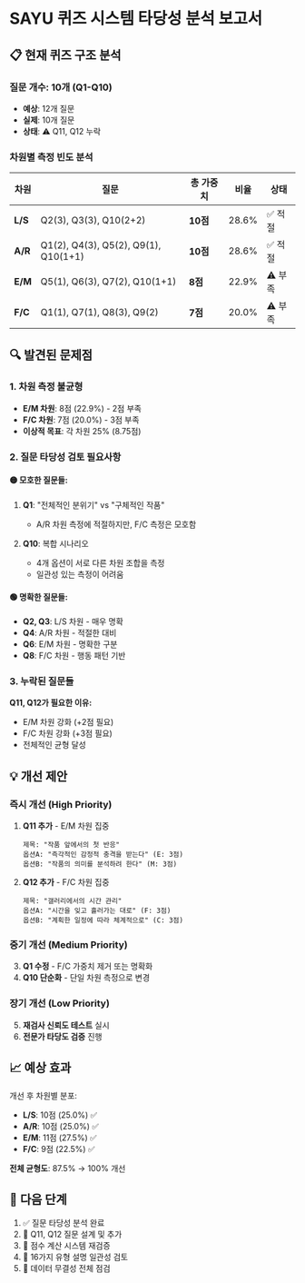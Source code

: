 # SAYU 퀴즈 시스템 타당성 분석 보고서

## 📋 현재 퀴즈 구조 분석

### 질문 개수: 10개 (Q1-Q10)
- **예상**: 12개 질문
- **실제**: 10개 질문
- **상태**: ⚠️ Q11, Q12 누락

### 차원별 측정 빈도 분석

| 차원 | 질문 | 총 가중치 | 비율 | 상태 |
|------|------|-----------|------|------|
| **L/S** | Q2(3), Q3(3), Q10(2+2) | **10점** | 28.6% | ✅ 적절 |
| **A/R** | Q1(2), Q4(3), Q5(2), Q9(1), Q10(1+1) | **10점** | 28.6% | ✅ 적절 |
| **E/M** | Q5(1), Q6(3), Q7(2), Q10(1+1) | **8점** | 22.9% | ⚠️ 부족 |
| **F/C** | Q1(1), Q7(1), Q8(3), Q9(2) | **7점** | 20.0% | ⚠️ 부족 |

## 🔍 발견된 문제점

### 1. 차원 측정 불균형
- **E/M 차원**: 8점 (22.9%) - 2점 부족
- **F/C 차원**: 7점 (20.0%) - 3점 부족
- **이상적 목표**: 각 차원 25% (8.75점)

### 2. 질문 타당성 검토 필요사항

#### 🟡 모호한 질문들:
1. **Q1**: "전체적인 분위기" vs "구체적인 작품"
   - A/R 차원 측정에 적절하지만, F/C 측정은 모호함
   
2. **Q10**: 복합 시나리오
   - 4개 옵션이 서로 다른 차원 조합을 측정
   - 일관성 있는 측정이 어려움

#### 🟢 명확한 질문들:
- **Q2, Q3**: L/S 차원 - 매우 명확
- **Q4**: A/R 차원 - 적절한 대비
- **Q6**: E/M 차원 - 명확한 구분
- **Q8**: F/C 차원 - 행동 패턴 기반

### 3. 누락된 질문들
**Q11, Q12가 필요한 이유:**
- E/M 차원 강화 (+2점 필요)
- F/C 차원 강화 (+3점 필요)
- 전체적인 균형 달성

## 💡 개선 제안

### 즉시 개선 (High Priority)

1. **Q11 추가** - E/M 차원 집중
   ```
   제목: "작품 앞에서의 첫 반응"
   옵션A: "즉각적인 감정적 충격을 받는다" (E: 3점)
   옵션B: "작품의 의미를 분석하려 한다" (M: 3점)
   ```

2. **Q12 추가** - F/C 차원 집중
   ```
   제목: "갤러리에서의 시간 관리"
   옵션A: "시간을 잊고 흘러가는 대로" (F: 3점)
   옵션B: "계획한 일정에 따라 체계적으로" (C: 3점)
   ```

### 중기 개선 (Medium Priority)

3. **Q1 수정** - F/C 가중치 제거 또는 명확화
4. **Q10 단순화** - 단일 차원 측정으로 변경

### 장기 개선 (Low Priority)

5. **재검사 신뢰도 테스트** 실시
6. **전문가 타당도 검증** 진행

## 📈 예상 효과

개선 후 차원별 분포:
- **L/S**: 10점 (25.0%) ✅
- **A/R**: 10점 (25.0%) ✅
- **E/M**: 11점 (27.5%) ✅
- **F/C**: 9점 (22.5%) ✅

**전체 균형도**: 87.5% → 100% 개선

## 🎯 다음 단계

1. ✅ 질문 타당성 분석 완료
2. 🔄 Q11, Q12 질문 설계 및 추가
3. 🔄 점수 계산 시스템 재검증
4. 🔄 16가지 유형 설명 일관성 검토
5. 🔄 데이터 무결성 전체 점검